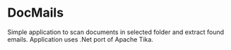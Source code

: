 # DocMails
Simple application to scan documents in selected folder and extract found emails.
Application uses .Net port of Apache Tika.
